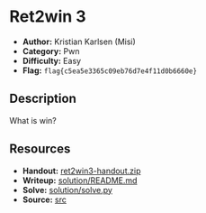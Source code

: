 # Ret2win 3

- **Author:** Kristian Karlsen (Misi)
- **Category:** Pwn
- **Difficulty:** Easy
- **Flag:** `flag{c5ea5e3365c09eb76d7e4f11d0b6660e}`

## Description
What is win?

## Resources
- **Handout:** [ret2win3-handout.zip](./ret2win3-handout.zip)
- **Writeup:** [solution/README.md](./solution/README.md)
- **Solve:** [solution/solve.py](./solution/solve.py)
- **Source:** [src](./src)
